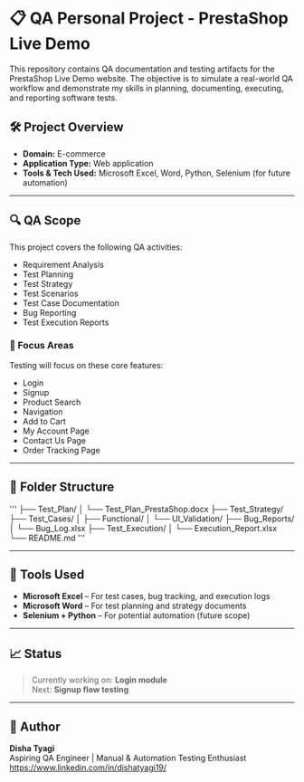 # 📋 QA Personal Project - PrestaShop Live Demo

This repository contains QA documentation and testing artifacts for the PrestaShop Live Demo website. The objective is to simulate a real-world QA workflow and demonstrate my skills in planning, documenting, executing, and reporting software tests.


## 🛠️ Project Overview

- **Domain:** E-commerce
- **Application Type:** Web application
- **Tools & Tech Used:** Microsoft Excel, Word, Python, Selenium (for future automation)

---

## 🔍 QA Scope

This project covers the following QA activities:

- Requirement Analysis
- Test Planning
- Test Strategy
- Test Scenarios
- Test Case Documentation
- Bug Reporting
- Test Execution Reports

### 📌 Focus Areas

Testing will focus on these core features:

- Login
- Signup  
- Product Search  
- Navigation  
- Add to Cart  
- My Account Page  
- Contact Us Page  
- Order Tracking Page
---

## 📁 Folder Structure

'''
├── Test_Plan/
│ └── Test_Plan_PrestaShop.docx
├── Test_Strategy/
├── Test_Cases/
│ ├── Functional/
│ └── UI_Validation/
├── Bug_Reports/
│ └── Bug_Log.xlsx
├── Test_Execution/
│ └── Execution_Report.xlsx
└── README.md
'''

---

## 🧪 Tools Used

- **Microsoft Excel** – For test cases, bug tracking, and execution logs  
- **Microsoft Word** – For test planning and strategy documents  
- **Selenium + Python** – For potential automation (future scope)

---

## 📈 Status

> Currently working on: **Login module**  
> Next: **Signup flow testing**

---

## 📌 Author

**Disha Tyagi**  
Aspiring QA Engineer | Manual & Automation Testing Enthusiast  
https://www.linkedin.com/in/dishatyagi19/


